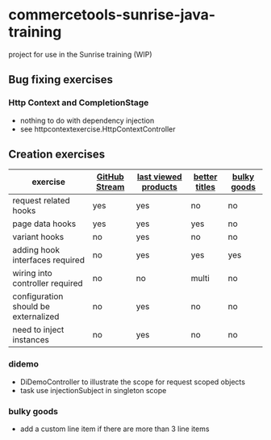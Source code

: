 # commercetools-sunrise-java-training

project for use in the Sunrise training (WIP)

## Bug fixing exercises

### Http Context and CompletionStage
* nothing to do with dependency injection
* see httpcontextexercise.HttpContextController

## Creation exercises

| exercise  | [GitHub Stream](app/githubstream/README.md) | [last viewed products](app/lastviewedproducts/README.md) |[better titles](app/bettertitles/README.md) |[bulky goods](app/bulkygoods/README.md) |
| ----------| --------------------------------------------|----------------------| ----------------------| ----------------------| 
|request related hooks| yes | yes |no | no | 
|page data hooks| yes | yes |yes |no | 
|variant hooks|no|yes|no | no | 
|adding hook interfaces required | no | yes |yes |yes |
| wiring into controller required  | no |no |multi|no |
| configuration should be externalized  | no |yes |no|no |
| need to inject instances  | no | yes |no|no |

### didemo
* DiDemoController to illustrate the scope for request scoped objects
* task use injectionSubject in singleton scope

### bulky goods

* add a custom line item if there are more than 3 line items


